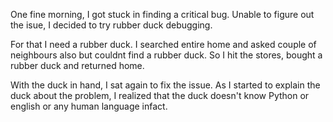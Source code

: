 <!--
.. title: Why I Stopped Rubber Duck Debugging And Started Grand Ma Debugging?
.. slug: stop-rubber-duck-debugging-start-grandma-debugging
.. date: 2017-12-21 20:01:52 UTC+05:30
.. tags: humour, programming, draft
.. category: programming
.. link:
.. description:
.. type: text
-->

One fine morning, I got stuck in finding a critical bug. Unable to figure out the isue, I decided to try rubber duck debugging.

For that I need a rubber duck. I searched entire home and asked couple of neighbours also but couldnt find a rubber duck. So I hit the stores, bought a rubber duck and returned home.

With the duck in hand, I sat again to fix the issue. As I started to explain the duck about the problem, I realized that the duck doesn't know Python or english or any human language infact.
